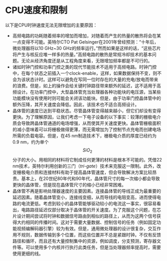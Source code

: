 # CPU速度和限制
以下是CPU时钟速度无法无限增加的主要原因：

* 高频电路的功耗随着频率的增加而增加，对随着而产生的热量的散热将会在某一点变得不可能。英特尔CTO Pat Gelsinger在2001年曾经预测：“十年后，微处理器将以10 GHz~30 GHz的频率运行。”然而如果是这样的话，“这些芯片将产生与核反应堆一样多的热量。”高频电路的散热是常规冷却技术的基本问题。无论从经济角度还是从工程角度来看，无限增加频率都是不可行的。
* 诸如时钟门控和功率门控之类的现代节能技术不适用于高频电路。时钟门控中，在每个状态之前插入一个clock-enable，这样，如果数据保持不变，则不会为该状态计时。这样可以避免在写同一位时存在的大量的充电/放电而带来的浪费。但是，如上的操作会给关键时钟路径带来额外的延迟，这不适用于高频设计。在功率门控中，大型晶体管充当处理器各种功能块的电压源，当某些功能模块没有使用时则可能会关闭该功能块。但是，由于功率门控晶体管中的额外压降，其开关速度会降低。因此，该技术也不适合高频设计。
* 晶体管的速度已达到平稳状态。尽管晶体管变得越来越小，但它们却没有变得更快。为了理解原因，让我们考虑一下电子设备的以下事实：较薄的栅极电介质会导致跨晶体管通道的电场增强，从而使其开关速度更快。晶体管栅极面积的减小意味着可以将栅极做得更薄，而无需增加为了控制节点充电而创建电场所需的负载电容。但是，在45 nm制造技术下，栅极电介质的厚度已经约为0.9 nm，约为单个$$SiO_2$$分子的大小。用相同的材料将它制成任何更薄的材料是根本不可能的。凭借22 nm技术，英特尔利用创新的三门（*tri-gate*）技术来克服这一限制。此外，改变栅极电介质和连接材料有助于提高晶体管速度，但会导致解决方案比较昂贵。基本上，在20世纪80年代和90年代，晶体管尺寸的每一次缩小都会导致更快的晶体管，但是现在晶体管尺寸的缩小已经非常困难。
* 晶体管不再是影响处理器速度的主要因素。连接晶体管的导线正成为最重要的延迟因素。随着晶体管变小，连接线变细，从而导线的电阻变高，进而使得电路的电流更低。考虑到较小的晶体管能够驱动较小的电流这一事实，很容易看出，电路路径延迟仅部分取决于晶体管的开关速度。为了克服这个问题，在芯片设计期间尝试将时钟和数据信号路由到相似的路径上，从而为这两个信号获得大约相同的传播时间。这对于需要大量数据、控制信号的任务（例如固定功能视频编解码器引擎）较为有效。但是，通用微处理器的设计很复杂，交互作用不规则，数据传输到多个位置，而这些位置并不总是紧跟时钟。不仅有反馈路径和循环，而且还有大量控制集中的资源，例如调度，分支预测，寄存器文件等。可以使用多个内核并行执行此类任务，但是当处理器频率提高时，需要使用更细的线。